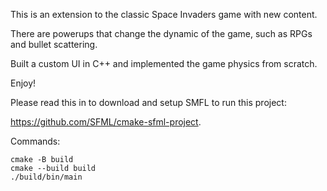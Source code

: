 This is an extension to the classic Space Invaders game with new content.

There are powerups that change the dynamic of the game, such as RPGs and bullet scattering.

Built a custom UI in C++ and implemented the game physics from scratch.

Enjoy! 

Please read this in to download and setup SMFL to run this project:

https://github.com/SFML/cmake-sfml-project.

Commands:

```
cmake -B build
cmake --build build
./build/bin/main
```


